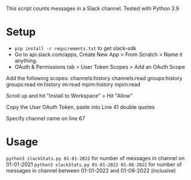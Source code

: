 This script counts messages in a Slack channel. Tested with Python 3.9

# Setup
* `pip install -r requirements.txt` to get slack-sdk
* Go to api.slack.com/apps, Create New App > From Scratch > Name it anything.
* OAuth & Permissions tab > User Token Scopes > Add an OAuth Scope

Add the following scopes:
channels:history
channels:read
groups:history
groups:read
im:history
im:read
mpim:history
mpim:read

Scroll up and hit "Install to Workspace" > Hit "Allow"

Copy the User OAuth Token, paste into Line 41 double quotes

Specify channel name on line 67

# Usage
`python3 slackStats.py 01-01-2022` for number of messages in channel on 01-01-2021
`python3 slackStats.py 01-01-2022 01-08-2022` for number of messages in channel between 01-01-2022 and 01-08-2022 (inclusive)